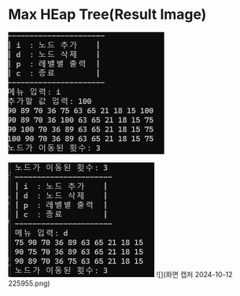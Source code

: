 # Max HEap Tree(Result Image)
![](https://github.com/JHONEY-076/5702216-Chae-Jae-Heon/blob/master/5-maxheaptree/Project2/%ED%99%94%EB%A9%B4%20%EC%BA%A1%EC%B2%98%202024-10-12%20225756.jpg)

![](https://github.com/JHONEY-076/5702216-Chae-Jae-Heon/blob/master/5-maxheaptree/Project2/%ED%99%94%EB%A9%B4%20%EC%BA%A1%EC%B2%98%202024-10-12%20225915.jpg?raw=true)
![](화면 캡처 2024-10-12 225955.png)
